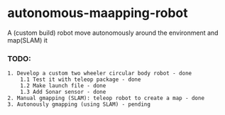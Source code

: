 # autonomous-maapping-robot
A (custom build) robot move autonomously around the environment and map(SLAM) it

### TODO:
    1. Develop a custom two wheeler circular body robot - done
        1.1 Test it with teleop package - done
        1.2 Make launch file - done
        1.3 Add Sonar sensor - done
    2. Manual gmapping (SLAM): teleop robot to create a map - done
    3. Autonously gmapping (using SLAM) - pending
